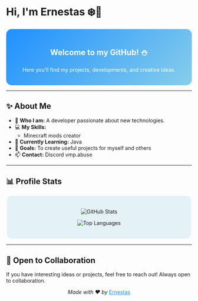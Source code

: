 # Hi, I'm Ernestas ❄️👋

<div align="center"; div style="background: linear-gradient(135deg, #1E90FF, #87CEEB); padding: 20px; border-radius: 15px; color: white;">
  <h2>Welcome to my GitHub! ⛄</h2>
  <p>Here you'll find my projects, developments, and creative ideas.</p>
</div>

</div>

---

## ✨ About Me

- 🌟 **Who I am:** A developer passionate about new technologies.
- 💻 **My Skills:**
  - Minecraft mods creator
- 🌱 **Currently Learning:** Java
- 🎯 **Goals:** To create useful projects for myself and others
- 📫 **Contact:** Discord vmp.abuse

---

## 📊 Profile Stats

<div align="center" style="backdrop-filter: blur(10px); background-color: rgba(173, 216, 230, 0.3); padding: 20px; border-radius: 15px; border: 2px solid rgba(255, 255, 255, 0.8);">

![GitHub Stats](https://github-readme-stats.vercel.app/api?username=izzo3oh3&show_icons=true&theme=radical)

![Top Languages](https://github-readme-stats.vercel.app/api/top-langs/?username=izzo3oh3&layout=compact&theme=radical)

</div>

---

## 🤝 Open to Collaboration

If you have interesting ideas or projects, feel free to reach out! Always open to collaboration.

<div align="center">
  <p><i>Made with ❤️ by</i> <a href="https://github.com/izzo3oh3" style="color: #1E90FF;">Ernestas</a></p>
</div>
